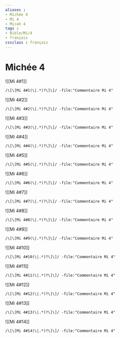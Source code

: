 ```yaml
---
aliases : 
- Michée 4
- Mi 4
- Micah 4
tags : 
- Bible/Mi/4
- français
cssclass : français
---
```


# Michée 4

![[Mi 4#1]]

```query
/\[\[Mi 4#1(\|.*)?\]\]/ -file:"Commentaire Mi 4"
```

![[Mi 4#2]]

```query
/\[\[Mi 4#2(\|.*)?\]\]/ -file:"Commentaire Mi 4"
```

![[Mi 4#3]]

```query
/\[\[Mi 4#3(\|.*)?\]\]/ -file:"Commentaire Mi 4"
```

![[Mi 4#4]]

```query
/\[\[Mi 4#4(\|.*)?\]\]/ -file:"Commentaire Mi 4"
```

![[Mi 4#5]]

```query
/\[\[Mi 4#5(\|.*)?\]\]/ -file:"Commentaire Mi 4"
```

![[Mi 4#6]]

```query
/\[\[Mi 4#6(\|.*)?\]\]/ -file:"Commentaire Mi 4"
```

![[Mi 4#7]]

```query
/\[\[Mi 4#7(\|.*)?\]\]/ -file:"Commentaire Mi 4"
```

![[Mi 4#8]]

```query
/\[\[Mi 4#8(\|.*)?\]\]/ -file:"Commentaire Mi 4"
```

![[Mi 4#9]]

```query
/\[\[Mi 4#9(\|.*)?\]\]/ -file:"Commentaire Mi 4"
```

![[Mi 4#10]]

```query
/\[\[Mi 4#10(\|.*)?\]\]/ -file:"Commentaire Mi 4"
```

![[Mi 4#11]]

```query
/\[\[Mi 4#11(\|.*)?\]\]/ -file:"Commentaire Mi 4"
```

![[Mi 4#12]]

```query
/\[\[Mi 4#12(\|.*)?\]\]/ -file:"Commentaire Mi 4"
```

![[Mi 4#13]]

```query
/\[\[Mi 4#13(\|.*)?\]\]/ -file:"Commentaire Mi 4"
```

![[Mi 4#14]]

```query
/\[\[Mi 4#14(\|.*)?\]\]/ -file:"Commentaire Mi 4"
```

